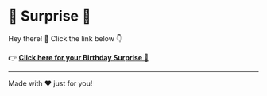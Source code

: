 # 🎂 Surprise 🎉

Hey there! 💖 Click the link below 👇

👉 [**Click here for your Birthday Surprise 🎁**](https://pranjaldevx.github.io/happy-birthday)

---
Made with ❤️ just for you!

